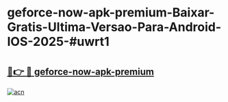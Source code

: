 # geforce-now-apk-premium-Baixar-Gratis-Ultima-Versao-Para-Android-IOS-2025-#uwrt1

# <h2><a href="https://ainizakaria.my?title=geforce-now-apk-premium&ref=22M">🔗👉 🔴 geforce-now-apk-premium</a></h2>

[![acn](https://github.com/user-attachments/assets/0f9c940e-d8b0-45ae-aac7-cd30a18b3e1c)](https://ainizakaria.my?title=geforce-now-apk-premium&ref=22M)

